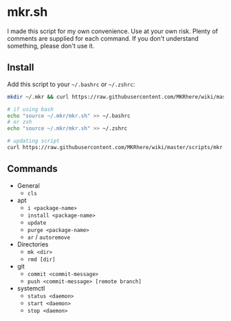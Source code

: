 # mkr.sh

I made this script for my own convenience. Use at your own risk. Plenty of comments are supplied for each command. If you don't understand something, please don't use it.

## Install

Add this script to your `~/.bashrc` or `~/.zshrc`:

```bash
mkdir ~/.mkr && curl https://raw.githubusercontent.com/MKRhere/wiki/master/scripts/mkr.sh -o ~/.mkr/mkr.sh

# if using bash
echo "source ~/.mkr/mkr.sh" >> ~/.bashrc
# or zsh
echo "source ~/.mkr/mkr.sh" >> ~/.zshrc

# updating script
curl https://raw.githubusercontent.com/MKRhere/wiki/master/scripts/mkr.sh -o ~/.mkr/mkr.sh
```

## Commands

- General
	- `cls`
- apt
	- `i <package-name>`
	- `install <package-name>`
	- `update`
	- `purge <package-name>`
	- `ar` / `autoremove`
- Directories
	- `mk <dir>`
	- `rmd [dir]`
- git
	- `commit <commit-message>`
	- `push <commit-message> [remote branch]`
- systemctl
	- `status <daemon>`
	- `start <daemon>`
	- `stop <daemon>`